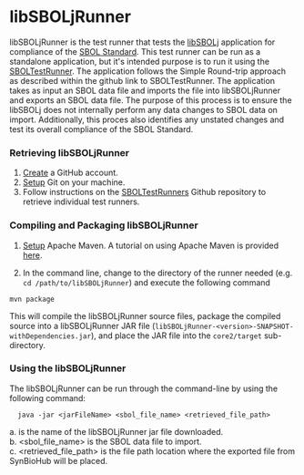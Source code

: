 libSBOLjRunner
===============

libSBOLjRunner is the test runner that tests the [libSBOLj](https://github.com/SynBioDex/libSBOLj/releases) application for compliance of the [SBOL Standard](http://sbolstandard.org/). This test runner can be run as a standalone application, but it's intended purpose is to run it using the [SBOLTestRunner](https://github.com/mehersam/SBOLTestRunner). The application follows the Simple Round-trip approach as described within the github link to SBOLTestRunner. The application takes as input an SBOL data file and imports the file into libSBOLjRunner and exports an SBOL data file. The purpose of this process is to ensure the libSBOLj does not internally perform any data changes to SBOL data on import. Additionally, this proces also identifies any unstated changes and test its overall compliance of the SBOL Standard.  

### Retrieving libSBOLjRunner

1. [Create](https://github.com/) a GitHub account.
2. [Setup](https://help.github.com/articles/set-up-git) Git on your machine.
3. Follow instructions on the [SBOLTestRunners](https://github.com/mehersam/SBOLTestRunners) Github repository to retrieve individual test runners.

### Compiling and Packaging libSBOLjRunner 

1. [Setup](http://maven.apache.org/download.cgi) Apache Maven. A tutorial on using Apache Maven is provided [here](http://maven.apache.org/guides/getting-started/index.html).

2. In the command line, change to the directory of the runner needed (e.g. ```cd /path/to/libSBOLjRunner```) and execute the following command

```
mvn package
```

This will compile the libSBOLjRunner source files, package the compiled source into a libSBOLjRunner JAR file (```libSBOLjRunner-<version>-SNAPSHOT-withDependencies.jar```), and place the JAR file into the ```core2/target``` sub-directory. 

### Using the libSBOLjRunner

The libSBOLjRunner can be run through the command-line by using the following command: 

```
  java -jar <jarFileName> <sbol_file_name> <retrieved_file_path> 
```

a. <jarFileName> is the name of the libSBOLjRunner jar file downloaded. <br />
b. <sbol_file_name> is the SBOL data file to import. <br />
c. <retrieved_file_path> is the file path location where the exported file from SynBioHub will be placed. <br />
